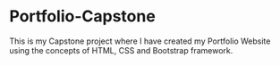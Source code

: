 # Portfolio-Capstone
This is my Capstone project where I have created my Portfolio Website using the concepts of HTML, CSS and Bootstrap framework.

